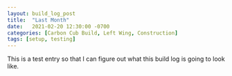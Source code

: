 ```yaml
---
layout: build_log_post
title:  "Last Month"
date:   2021-02-20 12:30:00 -0700
categories: [Carbon Cub Build, Left Wing, Construction]
tags: [setup, testing]
---
```

This is a test entry so that I can figure out what this build log is going to look like.
